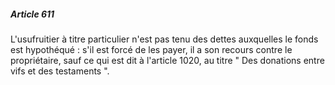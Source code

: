 ##### Article 611

L'usufruitier à titre particulier n'est pas tenu des dettes auxquelles le fonds est hypothéqué : s'il est forcé de les payer, il a son recours contre le propriétaire, sauf ce qui est dit à l'article 1020, au titre " Des donations entre vifs et des testaments ".

